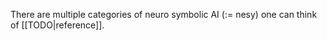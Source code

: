 

There are multiple categories of neuro symbolic AI (:= nesy) one can think of [[TODO|reference]]. 


